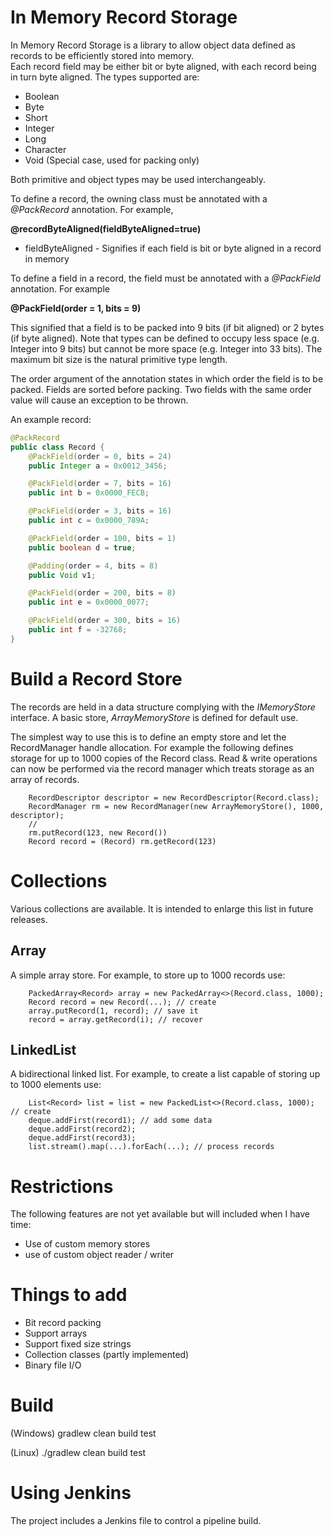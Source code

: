 # In Memory Record Storage

In Memory Record Storage is a library to allow object data defined as records to be efficiently stored into memory.  
Each record field may be either bit or byte aligned, with each record being in turn byte aligned.
The types supported are:

* Boolean
* Byte
* Short
* Integer
* Long
* Character
* Void (Special case, used for packing only)

Both primitive and object types may be used interchangeably.

To define a record, the owning class must be annotated with a *@PackRecord* annotation.  For example,
 
**@recordByteAligned(fieldByteAligned=true)**

* fieldByteAligned - Signifies if each field is bit or byte aligned in a record in memory

To define a field in a record, the field must be annotated with a *@PackField* annotation. For example

**@PackField(order = 1, bits = 9)**

This signified that a field is to be packed into 9 bits (if bit aligned) or 2 bytes (if byte aligned). Note that types can be defined to occupy less space (e.g. Integer into 9 bits)
but cannot be more space (e.g. Integer into 33 bits). The maximum bit size is the natural primitive type length.

The order argument of the annotation states in which order the field is to be packed.  Fields are sorted before packing.  Two fields with the same order value will cause an exception to be thrown.

An example record:

```java
@PackRecord
public class Record {
    @PackField(order = 0, bits = 24)
    public Integer a = 0x0012_3456;

    @PackField(order = 7, bits = 16)
    public int b = 0x0000_FECB;

    @PackField(order = 3, bits = 16)
    public int c = 0x0000_789A;

    @PackField(order = 100, bits = 1)
    public boolean d = true;

    @Padding(order = 4, bits = 8)
    public Void v1;

    @PackField(order = 200, bits = 8)
    public int e = 0x0000_0077;

    @PackField(order = 300, bits = 16)
    public int f = -32768;
}

```


# Build a Record Store

The records are held in a data structure complying with the *IMemoryStore* interface.  A basic store, *ArrayMemoryStore* is defined for default use.

The simplest way to use this is to define an empty store and let the RecordManager handle allocation.  For example the following defines storage for 
up to 1000 copies of the Record class.  Read & write operations can now be performed via the record manager which treats storage as an array of records.

```
    RecordDescriptor descriptor = new RecordDescriptor(Record.class);
    RecordManager rm = new RecordManager(new ArrayMemoryStore(), 1000, descriptor);
    //
    rm.putRecord(123, new Record())
    Record record = (Record) rm.getRecord(123)
```

# Collections

Various collections are available.  It is intended to enlarge this list in future releases.

## Array

A simple array store. For example, to store up to 1000 records use:

```
    PackedArray<Record> array = new PackedArray<>(Record.class, 1000);
    Record record = new Record(...); // create
    array.putRecord(1, record); // save it
    record = array.getRecord(i); // recover
```

## LinkedList

A bidirectional linked list. For example, to create a list capable of storing up to 1000 elements use:

```
    List<Record> list = list = new PackedList<>(Record.class, 1000); // create
    deque.addFirst(record1); // add some data
    deque.addFirst(record2);
    deque.addFirst(record3);
    list.stream().map(...).forEach(...); // process records
```


# Restrictions

The following features are not yet available but will included when I have time:

* Use of custom memory stores
* use of custom object reader / writer

# Things to add

* Bit record packing
* Support arrays
* Support fixed size strings
* Collection classes (partly implemented)
* Binary file I/O

# Build

(Windows)
gradlew clean build test

(Linux)
./gradlew clean build test


# Using Jenkins

The project includes a Jenkins file to control a pipeline build.







